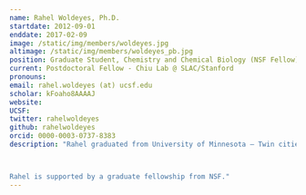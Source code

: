 ```yaml
---
name: Rahel Woldeyes, Ph.D.
startdate: 2012-09-01
enddate: 2017-02-09
image: /static/img/members/woldeyes.jpg
altimage: /static/img/members/woldeyes_pb.jpg
position: Graduate Student, Chemistry and Chemical Biology (NSF Fellow)
current: Postdoctoral Fellow - Chiu Lab @ SLAC/Stanford
pronouns:
email: rahel.woldeyes (at) ucsf.edu
scholar: kFoaho8AAAAJ
website:
UCSF:
twitter: rahelwoldeyes
github: rahelwoldeyes
orcid: 0000-0003-0737-8383
description: "Rahel graduated from University of Minnesota – Twin cities with B.S in Biochemistry and Chemistry. As an undergraduate student, she worked in several labs on projects ranging from cell to structural biology. In the Fraser lab, Rahel will be studying the structure-dynamics-function relationships of proteins and protein-ligand complexes using a combination of room temperature X-ray Crystallography and NMR approaches. Furthermore, she will be developing and implementing methods to dissect allostery in drug targets.



Rahel is supported by a graduate fellowship from NSF."
---
```

